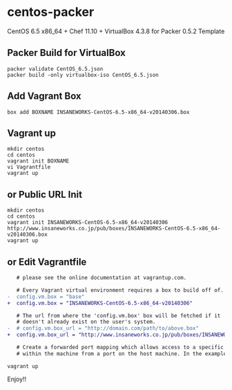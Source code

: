 centos-packer
=============

CentOS 6.5 x86_64 + Chef 11.10 + VirtualBox 4.3.8 for Packer 0.5.2 Template

## Packer Build for VirtualBox

```
packer validate CentOS_6.5.json
packer build -only virtualbox-iso CentOS_6.5.json
```

## Add Vagrant Box

```
box add BOXNAME INSANEWORKS-CentOS-6.5-x86_64-v20140306.box
```

## Vagrant up

```
mkdir centos
cd centos
vagrant init BOXNAME
vi Vagrantfile
vagrant up
```

## or Public URL Init

```
mkdir centos
cd centos
vagrant init INSANEWORKS-CentOS-6.5-x86_64-v20140306 http://www.insaneworks.co.jp/pub/boxes/INSANEWORKS-CentOS-6.5-x86_64-v20140306.box
vagrant up
```

## or Edit Vagrantfile

```diff
   # please see the online documentation at vagrantup.com.

   # Every Vagrant virtual environment requires a box to build off of.
-  config.vm.box = "base"
+  config.vm.box = "INSANEWORKS-CentOS-6.5-x86_64-v20140306"

   # The url from where the 'config.vm.box' box will be fetched if it
   # doesn't already exist on the user's system.
-  # config.vm.box_url = "http://domain.com/path/to/above.box"
+  config.vm.box_url = "http://www.insaneworks.co.jp/pub/boxes/INSANEWORKS-CentOS-6.5-x86_64-v20140306.box"

   # Create a forwarded port mapping which allows access to a specific port
   # within the machine from a port on the host machine. In the example below,
```

```
vagrant up
```

Enjoy!!
